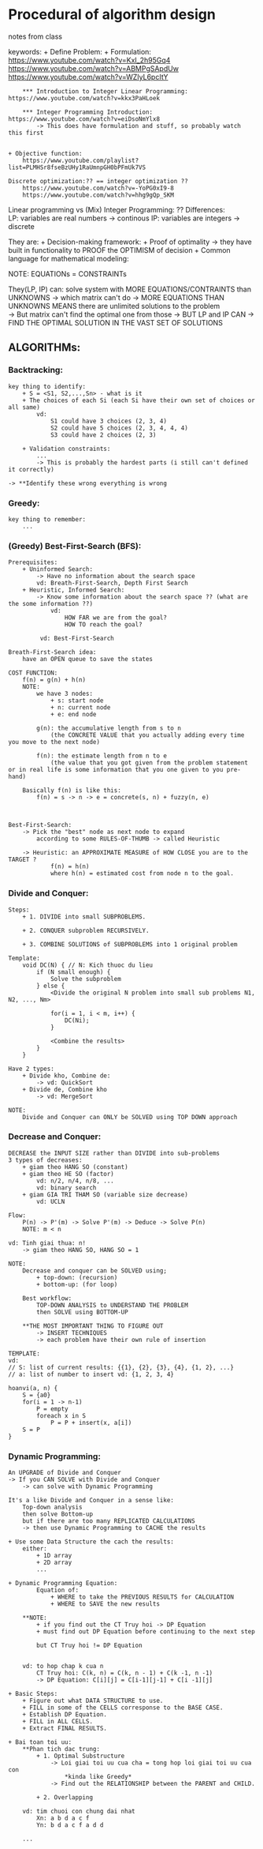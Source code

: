 # Procedural of algorithm design 
notes from class

keywords: 
    + Define Problem: 
    + Formulation: 
        https://www.youtube.com/watch?v=KxI_2h95Gq4
        https://www.youtube.com/watch?v=ABMPgSApdUw
        https://www.youtube.com/watch?v=WZIyL6pcItY

        *** Introduction to Integer Linear Programming: https://www.youtube.com/watch?v=kkx3PaHLoek

        *** Integer Programming Introduction: https://www.youtube.com/watch?v=eiDsoNmYlx8
            -> This does have formulation and stuff, so probably watch this first 


    + Objective function:   
        https://www.youtube.com/playlist?list=PLMHSr8fseBzUHy1RaUmnpGH0bPFmUk7VS

    Discrete optimization:?? == integer optimization ??  
        https://www.youtube.com/watch?v=-YoPG0xI9-8 
        https://www.youtube.com/watch?v=hhg9gQp_SKM

Linear programming vs (Mix) Integer Programming: ?? 
    Differences:  
        LP: variables are real numbers -> continous
        IP: variables are integers -> discrete 

They are:
    + Decision-making framework:
    + Proof of optimality 
        -> they have built in functionality to PROOF the OPTIMISM of decision
    + Common language for mathematical modeling: 

NOTE: 
    EQUATIONs = CONSTRAINTs

They(LP, IP) can: 
    solve system with MORE EQUATIONS/CONTRAINTS than UNKNOWNS 
        -> which matrix can't do 
    -> MORE EQUATIONS THAN UNKNOWNS MEANS there are unlimited solutions to the problem  
    -> But matrix can't find the optimal one from those 
    -> BUT LP and IP CAN -> FIND THE OPTIMAL SOLUTION IN THE VAST SET OF SOLUTIONS 


## ALGORITHMs: 
### Backtracking: 
    key thing to identify: 
        + S = <S1, S2,...,Sn> - what is it 
        + The choices of each Si (each Si have their own set of choices or all same)
            vd: 
                S1 could have 3 choices (2, 3, 4)
                S2 could have 5 choices (2, 3, 4, 4, 4)
                S3 could have 2 choices (2, 3)

        + Validation constraints: 
            ... 
            -> This is probably the hardest parts (i still can't defined it correctly)

    -> **Identify these wrong everything is wrong


### Greedy: 
    key thing to remember: 
        ...

### (Greedy) Best-First-Search (BFS): 
    Prerequisites: 
        + Uninformed Search: 
            -> Have no information about the search space 
            vd: Breath-First-Search, Depth First Search 
        + Heuristic, Informed Search: 
            -> Know some information about the search space ?? (what are the some information ??)
                vd: 
                    HOW FAR we are from the goal? 
                    HOW TO reach the goal?

             vd: Best-First-Search

    Breath-First-Search idea:
        have an OPEN queue to save the states 

    COST FUNCTION: 
        f(n) = g(n) + h(n)
        NOTE: 
            we have 3 nodes: 
                + s: start node
                + n: current node
                + e: end node 

            g(n): the accumulative length from s to n  
                (the CONCRETE VALUE that you actually adding every time you move to the next node)  

            f(n): the estimate length from n to e 
                (the value that you got given from the problem statement or in real life is some information that you one given to you pre-hand)

        Basically f(n) is like this: 
            f(n) = s -> n -> e = concrete(s, n) + fuzzy(n, e)



    Best-First-Search: 
        -> Pick the "best" node as next node to expand 
            according to some RULES-OF-THUMB -> called Heuristic

        -> Heuristic: an APPROXIMATE MEASURE of HOW CLOSE you are to the TARGET ? 
                f(n) = h(n)
                where h(n) = estimated cost from node n to the goal. 

### Divide and Conquer:  
    Steps: 
        + 1. DIVIDE into small SUBPROBLEMS.

        + 2. CONQUER subproblem RECURSIVELY. 

        + 3. COMBINE SOLUTIONS of SUBPROBLEMS into 1 original problem 
    
    Template: 
        void DC(N) { // N: Kich thuoc du lieu  
            if (N small enough) {
                Solve the subproblem        
            } else {
                <Divide the original N problem into small sub problems N1, N2, ..., Nm>

                for(i = 1, i < m, i++) {
                    DC(Ni);
                }

                <Combine the results>
            }
        } 

    Have 2 types: 
        + Divide kho, Combine de: 
            -> vd: QuickSort
        + Divide de, Combine kho 
            -> vd: MergeSort 

    NOTE: 
        Divide and Conquer can ONLY be SOLVED using TOP DOWN approach 
    
### Decrease and Conquer:  
    DECREASE the INPUT SIZE rather than DIVIDE into sub-problems 
    3 types of decreases: 
        + giam theo HANG SO (constant)
        + giam theo HE SO (factor)
            vd: n/2, n/4, n/8, ...
            vd: binary search 
        + giam GIA TRI THAM SO (variable size decrease)
            vd: UCLN 

    Flow: 
        P(n) -> P'(m) -> Solve P'(m) -> Deduce -> Solve P(n)
        NOTE: m < n

    vd: Tinh giai thua: n!
        -> giam theo HANG SO, HANG SO = 1 
   
    NOTE:
        Decrease and conquer can be SOLVED using; 
            + top-down: (recursion)
            + bottom-up: (for loop)

        Best workflow: 
            TOP-DOWN ANALYSIS to UNDERSTAND THE PROBLEM
            then SOLVE using BOTTOM-UP

        **THE MOST IMPORTANT THING TO FIGURE OUT 
            -> INSERT TECHNIQUES
            -> each problem have their own rule of insertion  
    
    TEMPLATE: 
    vd: 
    // S: list of current results: {{1}, {2}, {3}, {4}, {1, 2}, ...}  
    // a: list of number to insert vd: {1, 2, 3, 4}

    hoanvi(a, n) {
        S = {a0}
        for(i = 1 -> n-1)
            P = empty 
            foreach x in S
                P = P + insert(x, a[i])
        S = P
    }

### Dynamic Programming: 
    An UPGRADE of Divide and Conquer
    -> If you CAN SOLVE with Divide and Conquer 
        -> can solve with Dynamic Programming 

    It's a like Divide and Conquer in a sense like: 
        Top-down analysis  
        then solve Bottom-up  
        but if there are too many REPLICATED CALCULATIONS 
        -> then use Dynamic Programming to CACHE the results 

    + Use some Data Structure the cach the results: 
        either: 
            + 1D array 
            + 2D array 
            ...

    + Dynamic Programming Equation:  
            Equation of: 
                + WHERE to take the PREVIOUS RESULTS for CALCULATION 
                + WHERE to SAVE the new results 

        **NOTE: 
            + if you find out the CT Truy hoi -> DP Equation
            + must find out DP Equation before continuing to the next step 

            but CT Truy hoi != DP Equation 

            
        vd: to hop chap k cua n 
            CT Truy hoi: C(k, n) = C(k, n - 1) + C(k -1, n -1)
            -> DP Equation: C[i][j] = C[i-1][j-1] + C[i -1][j]

    + Basic Steps: 
        + Figure out what DATA STRUCTURE to use. 
        + FILL in some of the CELLS corresponse to the BASE CASE. 
        + Establish DP Equation. 
        + FILL in ALL CELLS. 
        + Extract FINAL RESULTS.

    + Bai toan toi uu: 
        **Phan tich dac trung: 
            + 1. Optimal Substructure 
                -> Loi giai toi uu cua cha = tong hop loi giai toi uu cua con 
                    *kinda like Greedy*
                -> Find out the RELATIONSHIP between the PARENT and CHILD. 

            + 2. Overlapping

        vd: tim chuoi con chung dai nhat 
            Xn: a b d a c f
            Yn: b d a c f a d d 

        ...
        
